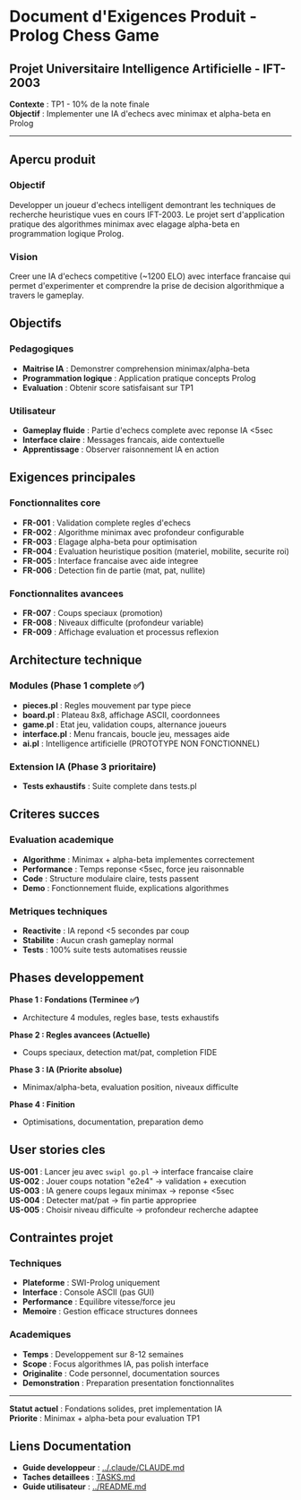 # Document d'Exigences Produit - Prolog Chess Game
## Projet Universitaire Intelligence Artificielle - IFT-2003

**Contexte** : TP1 - 10% de la note finale  
**Objectif** : Implementer une IA d'echecs avec minimax et alpha-beta en Prolog

---

## Apercu produit

### Objectif
Developper un joueur d'echecs intelligent demontrant les techniques de recherche heuristique vues en cours IFT-2003. Le projet sert d'application pratique des algorithmes minimax avec elagage alpha-beta en programmation logique Prolog.

### Vision
Creer une IA d'echecs competitive (~1200 ELO) avec interface francaise qui permet d'experimenter et comprendre la prise de decision algorithmique a travers le gameplay.

## Objectifs

### Pedagogiques
- **Maitrise IA** : Demonstrer comprehension minimax/alpha-beta
- **Programmation logique** : Application pratique concepts Prolog
- **Evaluation** : Obtenir score satisfaisant sur TP1

### Utilisateur
- **Gameplay fluide** : Partie d'echecs complete avec reponse IA <5sec
- **Interface claire** : Messages francais, aide contextuelle
- **Apprentissage** : Observer raisonnement IA en action

## Exigences principales

### Fonctionnalites core
- **FR-001** : Validation complete regles d'echecs
- **FR-002** : Algorithme minimax avec profondeur configurable  
- **FR-003** : Elagage alpha-beta pour optimisation
- **FR-004** : Evaluation heuristique position (materiel, mobilite, securite roi)
- **FR-005** : Interface francaise avec aide integree
- **FR-006** : Detection fin de partie (mat, pat, nullite)

### Fonctionnalites avancees
- **FR-007** : Coups speciaux (promotion)
- **FR-008** : Niveaux difficulte (profondeur variable)
- **FR-009** : Affichage evaluation et processus reflexion

## Architecture technique

### Modules (Phase 1 complete ✅)
- **pieces.pl** : Regles mouvement par type piece
- **board.pl** : Plateau 8x8, affichage ASCII, coordonnees
- **game.pl** : Etat jeu, validation coups, alternance joueurs  
- **interface.pl** : Menu francais, boucle jeu, messages aide
- **ai.pl** : Intelligence artificielle (PROTOTYPE NON FONCTIONNEL)

### Extension IA (Phase 3 prioritaire)
- **Tests exhaustifs** : Suite complete dans tests.pl

## Criteres succes

### Evaluation academique
- **Algorithme** : Minimax + alpha-beta implementes correctement
- **Performance** : Temps reponse <5sec, force jeu raisonnable
- **Code** : Structure modulaire claire, tests passent
- **Demo** : Fonctionnement fluide, explications algorithmes

### Metriques techniques
- **Reactivite** : IA repond <5 secondes par coup
- **Stabilite** : Aucun crash gameplay normal
- **Tests** : 100% suite tests automatises reussie

## Phases developpement

**Phase 1 : Fondations (Terminee ✅)**
- Architecture 4 modules, regles base, tests exhaustifs

**Phase 2 : Regles avancees (Actuelle)**  
- Coups speciaux, detection mat/pat, completion FIDE

**Phase 3 : IA (Priorite absolue)**
- Minimax/alpha-beta, evaluation position, niveaux difficulte

**Phase 4 : Finition**
- Optimisations, documentation, preparation demo

## User stories cles

**US-001** : Lancer jeu avec `swipl go.pl` → interface francaise claire  
**US-002** : Jouer coups notation "e2e4" → validation + execution  
**US-003** : IA genere coups legaux minimax → reponse <5sec  
**US-004** : Detecter mat/pat → fin partie appropriee  
**US-005** : Choisir niveau difficulte → profondeur recherche adaptee

## Contraintes projet

### Techniques
- **Plateforme** : SWI-Prolog uniquement
- **Interface** : Console ASCII (pas GUI)
- **Performance** : Equilibre vitesse/force jeu
- **Memoire** : Gestion efficace structures donnees

### Academiques  
- **Temps** : Developpement sur 8-12 semaines
- **Scope** : Focus algorithmes IA, pas polish interface
- **Originalite** : Code personnel, documentation sources
- **Demonstration** : Preparation presentation fonctionnalites

---

**Statut actuel** : Fondations solides, pret implementation IA  
**Priorite** : Minimax + alpha-beta pour evaluation TP1

## Liens Documentation
- **Guide developpeur** : [../.claude/CLAUDE.md](../.claude/CLAUDE.md)
- **Taches detaillees** : [TASKS.md](TASKS.md)
- **Guide utilisateur** : [../README.md](../README.md)